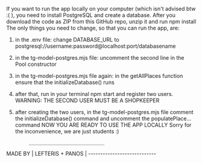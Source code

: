 
If you want to run the app locally on your computer (which isn't advised btw :( ),
you need to install PostgreSQL and create a database.
After you download the code as ZIP from this GitHub repo, unzip it and run npm install
The only things you need to change, so that you can run the app, are:
1. in the .env file: change DATABASE_URL to postgresql://username:password@localhost:port/databasename
2. in the tg-model-postgres.mjs file: uncomment the second line in the Pool constructor
3. in the tg-model-postgres.mjs file again: in the getAllPlaces function ensure that the initializeDatabase() runs
4. after that, run in your terminal npm start and register two users. WARNING: THE SECOND USER MUST BE A SHOPKEEPER
5. after creating the two users, in the tg-model-postgres.mjs file comment the initializeDatabase() command and
    uncomment the populatePlace... command
NOW YOU ARE READY TO USE THE APP LOCALLY
Sorry for the inconvenience, we are just students :)

            ____________________________
MADE BY     |     LEFTERIS + PANOS     |
            ----------------------------
